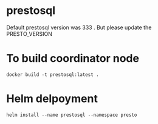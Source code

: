 # prestosql

Default prestosql version was 333 . But please update the PRESTO_VERSION

# To build coordinator node
``` docker build -t prestosql:latest . ```

# Helm delpoyment

``` helm install --name prestosql --namespace presto  ```



